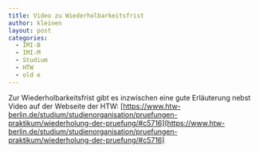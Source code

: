```yaml
---
title: Video zu Wiederholbarkeitsfrist
author: kleinen
layout: post
categories:
  - IMI-B
  - IMI-M
  - Studium
  - HTW
  - old e
---
```


Zur Wiederholbarkeitsfrist gibt es inzwischen eine gute Erläuterung nebst Video
auf der Webseite der HTW: [https://www.htw-berlin.de/studium/studienorganisation/pruefungen-praktikum/wiederholung-der-pruefung/#c5716](https://www.htw-berlin.de/studium/studienorganisation/pruefungen-praktikum/wiederholung-der-pruefung/#c5716)
